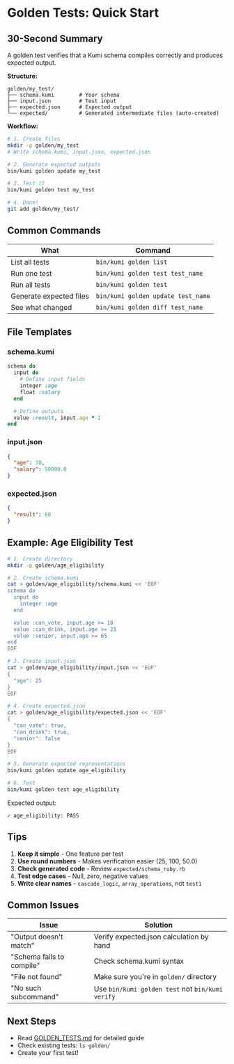 # Golden Tests: Quick Start

## 30-Second Summary

A golden test verifies that a Kumi schema compiles correctly and produces expected output.

**Structure:**
```
golden/my_test/
├── schema.kumi        # Your schema
├── input.json         # Test input
├── expected.json      # Expected output
└── expected/          # Generated intermediate files (auto-created)
```

**Workflow:**
```bash
# 1. Create files
mkdir -p golden/my_test
# Write schema.kumi, input.json, expected.json

# 2. Generate expected outputs
bin/kumi golden update my_test

# 3. Test it
bin/kumi golden test my_test

# 4. Done!
git add golden/my_test/
```

## Common Commands

| What | Command |
|------|---------|
| List all tests | `bin/kumi golden list` |
| Run one test | `bin/kumi golden test test_name` |
| Run all tests | `bin/kumi golden test` |
| Generate expected files | `bin/kumi golden update test_name` |
| See what changed | `bin/kumi golden diff test_name` |

## File Templates

### schema.kumi
```ruby
schema do
  input do
    # Define input fields
    integer :age
    float :salary
  end

  # Define outputs
  value :result, input.age * 2
end
```

### input.json
```json
{
  "age": 30,
  "salary": 50000.0
}
```

### expected.json
```json
{
  "result": 60
}
```

## Example: Age Eligibility Test

```bash
# 1. Create directory
mkdir -p golden/age_eligibility

# 2. Create schema.kumi
cat > golden/age_eligibility/schema.kumi << 'EOF'
schema do
  input do
    integer :age
  end

  value :can_vote, input.age >= 18
  value :can_drink, input.age >= 21
  value :senior, input.age >= 65
end
EOF

# 3. Create input.json
cat > golden/age_eligibility/input.json << 'EOF'
{
  "age": 25
}
EOF

# 4. Create expected.json
cat > golden/age_eligibility/expected.json << 'EOF'
{
  "can_vote": true,
  "can_drink": true,
  "senior": false
}
EOF

# 5. Generate expected representations
bin/kumi golden update age_eligibility

# 6. Test
bin/kumi golden test age_eligibility
```

Expected output:
```
✓ age_eligibility: PASS
```

## Tips

1. **Keep it simple** - One feature per test
2. **Use round numbers** - Makes verification easier (25, 100, 50.0)
3. **Check generated code** - Review `expected/schema_ruby.rb`
4. **Test edge cases** - Null, zero, negative values
5. **Write clear names** - `cascade_logic`, `array_operations`, not `test1`

## Common Issues

| Issue | Solution |
|-------|----------|
| "Output doesn't match" | Verify expected.json calculation by hand |
| "Schema fails to compile" | Check schema.kumi syntax |
| "File not found" | Make sure you're in `golden/` directory |
| "No such subcommand" | Use `bin/kumi golden test` not `bin/kumi verify` |

## Next Steps

- Read [GOLDEN_TESTS.md](GOLDEN_TESTS.md) for detailed guide
- Check existing tests: `ls golden/`
- Create your first test!
